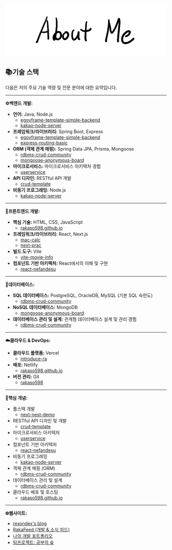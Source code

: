 ![AboutMe](images/AboutMe.png)  

## 📚기술 스택

다음은 저의 주요 기술 역량 및 전문 분야에 대한 요약입니다.

---

**⚙️백엔드 개발:**

  * **언어:** Java, Node.js
      * [egovframe-template-simple-backend](https://github.com/rakaso598/egovframe-template-simple-backend)
      * [kakao-node-server](https://github.com/rakaso598/kakao-node-server)
  * **프레임워크/라이브러리:** Spring Boot, Express
      * [egovframe-template-simple-backend](https://github.com/rakaso598/egovframe-template-simple-backend)
      * [express-routing-basic](https://github.com/rakaso598/express-routing-basic)
  * **ORM (객체 관계 매핑):** Spring Data JPA, Prisma, Mongoose
      * [rdbms-crud-community](https://github.com/rakaso598/rdbms-crud-community)
      * [mongoose-anonymous-board](https://github.com/rakaso598/mongoose-anonymous-board)
  * **마이크로서비스:** 마이크로서비스 아키텍처 경험
      * [userservice](https://github.com/rakaso598/userservice)
  * **API 디자인:** RESTful API 개발
      * [crud-template](https://github.com/rakaso598/crud-template)
  * **비동기 프로그래밍:** Node.js
      * [kakao-node-server](https://github.com/rakaso598/kakao-node-server)

-----

**🎨프론트엔드 개발:**

  * **핵심 기술:** HTML, CSS, JavaScript
      * [rakaso598.github.io](https://github.com/rakaso598/rakaso598.github.io)
  * **프레임워크/라이브러리:** React, Next.js
      * [mac-calc](https://github.com/rakaso598/mac-calc)
      * [next-prac](https://github.com/rakaso598/next-prac)
  * **빌드 도구:** Vite
      * [vite-movie-info](https://github.com/rakaso598/vite-movie-info)
  * **컴포넌트 기반 아키텍처:** React에서의 이해 및 구현
      * [react-nefandesu](https://github.com/rakaso598/react-nefandesu)

-----

**💾데이터베이스:**

  * **SQL 데이터베이스:** PostgreSQL, OracleDB, MySQL (기본 SQL 숙련도)
      * [rdbms-crud-community](https://github.com/rakaso598/rdbms-crud-community)
  * **NoSQL 데이터베이스:** MongoDB
      * [mongoose-anonymous-board](https://github.com/rakaso598/mongoose-anonymous-board)
  * **데이터베이스 관리 및 설계:** 관계형 데이터베이스 설계 및 관리 경험
      * [rdbms-crud-community](https://github.com/rakaso598/rdbms-crud-community)

-----

**☁️클라우드 & DevOps:**

  * **클라우드 플랫폼:** Vercel
      * [introduce-ra](https://github.com/rakaso598/introduce-ra)
  * **배포:** Netlify
      * [rakaso598.github.io](https://github.com/rakaso598/rakaso598.github.io)
  * **버전 관리:** Git
      * [rakaso598](https://github.com/rakaso598/rakaso598)

-----

**🎯핵심 개념:**

  * 풀스택 개발
      * [next-nest-demo](https://github.com/rakaso598/next-nest-demo)
  * RESTful API 디자인 및 개발
      * [crud-template](https://github.com/rakaso598/crud-template)
  * 마이크로서비스 아키텍처
      * [userservice](https://github.com/rakaso598/userservice)
  * 컴포넌트 기반 아키텍처
      * [react-nefandesu](https://github.com/rakaso598/react-nefandesu)
  * 비동기 프로그래밍
      * [kakao-node-server](https://github.com/rakaso598/kakao-node-server)
  * 객체 관계 매핑 (ORM)
      * [rdbms-crud-community](https://github.com/rakaso598/rdbms-crud-community)
  * 데이터베이스 관리 및 설계
      * [rdbms-crud-community](https://github.com/rakaso598/rdbms-crud-community)
  * 클라우드 배포 및 호스팅
      * [rakaso598.github.io](https://github.com/rakaso598/rakaso598.github.io)

-----

**🌐웹사이트:**

  * [rexondex's blog](https://rexondex.tistory.com/)
  * [RakaFeed (개발 & 소식 피드)](https://rakaso598.github.io/)
  * [나의 개발 포트폴리오](https://rakaso598.github.io/portfolio/)
  * [팀프로젝트: 공부의 숲](https://rakaso598.github.io/portfolio/study-forest/)
